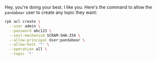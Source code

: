 Hey, you're doing your best. I like you. Here's the command to allow the `pandabear` user to create any topic they want:

```sh
rpk acl create \
  --user admin \
  --password abc123 \
  --sasl-mechanism SCRAM-SHA-256 \
  --allow-principal User:pandabear \
  --allow-host '*' \
  --operation all \
  --topic '*'
```
